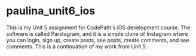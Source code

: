 # paulina_unit6_ios
This is my Unit 5 assignment for CodePath's iOS development course. The software is called Parstagram, and it is a simple clone of Instagram where you can login, sign up, create posts, see posts, create comments, and see comments. This is a continuation of my work from Unit 5.
